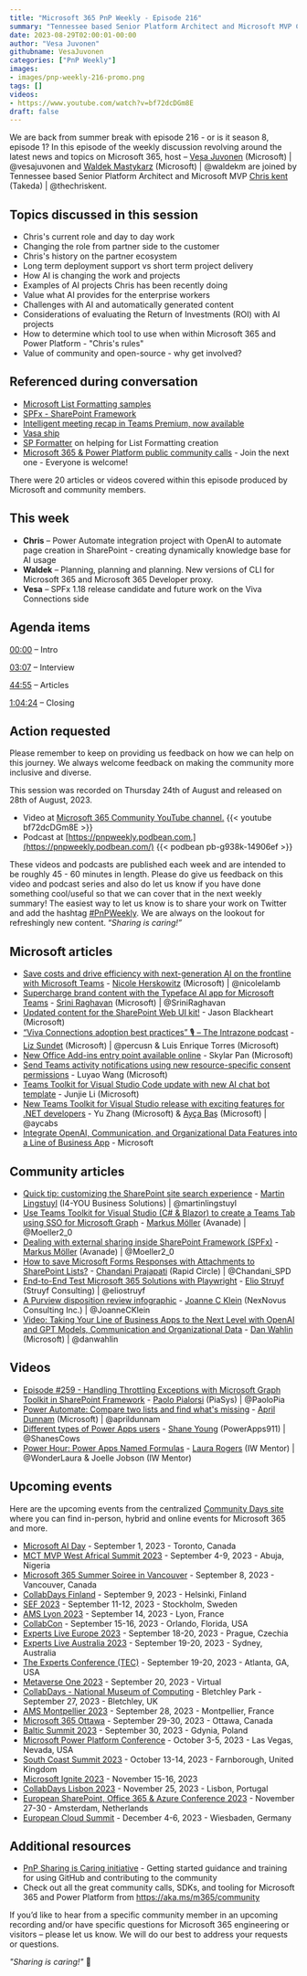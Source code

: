 ```yaml
---
title: "Microsoft 365 PnP Weekly - Episode 216"
summary: "Tennessee based Senior Platform Architect and Microsoft MVP Chris Kent (Avanade) joins Microsoft’s Vesa Juvonen and Waldek Mastykarz in a discussion on, plus 20 articles/videos."
date: 2023-08-29T02:00:01-00:00
author: "Vesa Juvonen"
githubname: VesaJuvonen
categories: ["PnP Weekly"]
images:
- images/pnp-weekly-216-promo.png
tags: []
videos:
- https://www.youtube.com/watch?v=bf72dcDGm8E
draft: false
---
```


We are back from summer break with episode 216 - or is it season 8, episode 1? In this episode of the weekly discussion revolving around the latest news and topics on Microsoft 365, host – [Vesa Juvonen](https://twitter.com/vesajuvonen) (Microsoft) | @vesajuvonen and [Waldek Mastykarz](https://twitter.com/waldekm) (Microsoft) | @waldekm are joined by Tennessee based Senior Platform Architect and Microsoft MVP [Chris kent](https://twitter.com/thechriskent) (Takeda) | @thechriskent.

## Topics discussed in this session

* Chris's current role and day to day work
* Changing the role from partner side to the customer
* Chris's history on the partner ecosystem
* Long term deployment support vs short term project delivery
* How AI is changing the work and projects
* Examples of AI projects Chris has been recently doing
* Value what AI provides for the enterprise workers
* Challenges with AI and automatically generated content
* Considerations of evaluating the Return of Investments (ROI) with AI projects
* How to determine which tool to use when within Microsoft 365 and Power Platform - "Chris's rules"
* Value of community and open-source - why get involved?

## Referenced during conversation

* [Microsoft List Formatting samples](https://pnp.github.io/List-Formatting/)
* [SPFx - SharePoint Framework](https://aka.ms/spfx)
* [Intelligent meeting recap in Teams Premium, now available](https://techcommunity.microsoft.com/t5/microsoft-teams-blog/intelligent-meeting-recap-in-teams-premium-now-available/ba-p/3832541)
* [Vasa ship](https://en.wikipedia.org/wiki/Vasa_(ship))
* [SP Formatter](https://microsoftedge.microsoft.com/addons/detail/sp-formatter/eenbldkdgbfcfachaccldfgiajgjmjhi?hl=en-US) on helping for List Formatting creation
* [Microsoft 365 & Power Platform public community calls](https://aka.ms/community/calls) - Join the next one - Everyone is welcome!

There were 20 articles or videos covered within this episode produced by Microsoft and community members.

## This week

* **Chris** – Power Automate integration project with OpenAI to automate page creation in SharePoint - creating dynamically knowledge base for AI usage
* **Waldek** – Planning, planning and planning. New versions of CLI for Microsoft 365 and Microsoft 365 Developer proxy.
* **Vesa** – SPFx 1.18 release candidate and future work on the Viva Connections side

## Agenda items

[00:00](https://youtu.be/bf72dcDGm8E?t=0) – Intro

[03:07](https://youtu.be/bf72dcDGm8E?t=187) – Interview

[44:55](https://youtu.be/bf72dcDGm8E?t=2695) – Articles

[1:04:24](https://youtu.be/bf72dcDGm8E?t=3864) – Closing

## Action requested

Please remember to keep on providing us feedback on how we can help on this journey. We always welcome feedback on making the community more inclusive and diverse.

This session was recorded on Thursday 24th of August and released on 28th of August, 2023.

*   Video at [Microsoft 365 Community YouTube channel.](https://aka.ms/m365pnp-videos)
    {{< youtube bf72dcDGm8E >}}
*   Podcast at [https://pnpweekly.podbean.com.](https://pnpweekly.podbean.com/)
    {{< podbean pb-g938k-14906ef >}}

These videos and podcasts are published each week and are intended to be roughly 45 - 60 minutes in length.  Please do give us feedback on this video and podcast series and also do let us know if you have done something cool/useful so that we can cover that in the next weekly summary! The easiest way to let us know is to share your work on Twitter and add the hashtag [#PnPWeekly](https://twitter.com/search?q=%23pnpweekly). We are always on the lookout for refreshingly new content. “_Sharing is caring!”_

## Microsoft articles

* [Save costs and drive efficiency with next-generation AI on the frontline with Microsoft Teams](https://www.microsoft.com/en-us/microsoft-365/blog/2023/08/09/save-costs-and-drive-efficiency-with-next-generation-ai-on-the-frontline-with-microsoft-teams/) - [Nicole Herskowitz](https://twitter.com/nicolelamb) (Microsoft) | @nicolelamb
* [Supercharge brand content with the Typeface AI app for Microsoft Teams](https://techcommunity.microsoft.com/t5/microsoft-teams-blog/supercharge-brand-content-with-the-typeface-ai-app-for-microsoft/ba-p/3907848) - [Srini Raghavan](https://twitter.com/SriniRaghavan) (Microsoft) | @SriniRaghavan
* [Updated content for the SharePoint Web UI kit!](https://techcommunity.microsoft.com/t5/microsoft-sharepoint-blog/updated-content-for-the-sharepoint-web-ui-kit/ba-p/3905250) - Jason Blackheart (Microsoft)
* [“Viva Connections adoption best practices” 🎙 – The Intrazone podcast]() -  [Liz Sundet](https://twitter.com/percusn) (Microsoft) | @percusn & Luis Enrique Torres (Microsoft)
* [New Office Add-ins entry point available online](https://devblogs.microsoft.com/microsoft365dev/new-office-add-ins-entry-point-available-online/) - Skylar Pan (Microsoft)
* [Send Teams activity notifications using new resource-specific consent permissions](https://devblogs.microsoft.com/microsoft365dev/send-microsoft-teams-activity-feed-notifications-using-resource-specific-content-permissions/) - Luyao Wang (Microsoft)
* [Teams Toolkit for Visual Studio Code update with new AI chat bot template](https://devblogs.microsoft.com/microsoft365dev/teams-toolkit-for-visual-studio-code-update-with-new-ai-chat-bot-template/) - Junjie Li (Microsoft)
* [New Teams Toolkit for Visual Studio release with exciting features for .NET developers](https://devblogs.microsoft.com/microsoft365dev/new-teams-toolkit-for-visual-studio-release-with-exciting-features-for-net-developers/) - Yu Zhang (Microsoft) & [Ayça Baş](https://twitter.com/aycabs) (Microsoft) | @aycabs
* [Integrate OpenAI, Communication, and Organizational Data Features into a Line of Business App](https://learn.microsoft.com/microsoft-cloud/dev/tutorials/openai-acs-msgraph?WT.mc_id=m365-94501-dwahlin) - Microsoft

## Community articles

* [Quick tip: customizing the SharePoint site search experience](https://www.blimped.nl/quick-tip-customizing-the-sharepoint-site-search-experience/) - [Martin Lingstuyl](https://twitter.com/martinlingstuyl) (I4-YOU Business Solutions) | @martinlingstuyl
* [Use Teams Toolkit for Visual Studio (C# & Blazor) to create a Teams Tab using SSO for Microsoft Graph](https://mmsharepoint.wordpress.com/2023/08/15/use-teams-toolkit-for-visual-studio-c-blazor-to-create-a-teams-tab-using-sso-for-microsoft-graph/) - [Markus Möller](https://twitter.com/Moeller2_0) (Avanade) | @Moeller2_0
* [Dealing with external sharing inside SharePoint Framework (SPFx)](https://mmsharepoint.wordpress.com/2023/08/07/dealing-with-external-sharing-inside-sharepoint-framework-spfx/) - [Markus Möller](https://twitter.com/Moeller2_0) (Avanade) | @Moeller2_0
* [How to save Microsoft Forms Responses with Attachments to SharePoint Lists?](https://www.c-sharpcorner.com/article/how-to-save-microsoft-forms-responses-with-attachments-to-sharepoint-lists2/) - [Chandani Prajapati](https://twitter.com/Chandani_SPD) (Rapid Circle) | @Chandani_SPD
* [End-to-End Test Microsoft 365 Solutions with Playwright](https://www.eliostruyf.com/test-microsoft-365-solutions-playwright/) - [Elio Struyf](https://twitter.com/eliostruyf) (Struyf Consulting) | @eliostruyf
* [A Purview disposition review infographic](https://joannecklein.com/2023/08/10/a-purview-disposition-review-infographic/) - [Joanne C Klein](https://twitter.com/JoanneCKlein) (NexNovus Consulting Inc.) | @JoanneCKlein
* [Video: Taking Your Line of Business Apps to the Next Level with OpenAI and GPT Models, Communication and Organizational Data](https://blog.codewithdan.com/video-taking-your-line-of-business-apps-to-the-next-level-openai-and-gpt-models-communication-and-organizational-data/?utm_source=rss&utm_medium=rss&utm_campaign=video-taking-your-line-of-business-apps-to-the-next-level-openai-and-gpt-models-communication-and-organizational-data) - [Dan Wahlin](https://twitter.com/danwahlin) (Microsoft) | @danwahlin

## Videos

* [Episode #259 - Handling Throttling Exceptions with Microsoft Graph Toolkit in SharePoint Framework](https://www.youtube.com/watch?v=P32ovV6xkjk) - [Paolo Pialorsi](https://twitter.com/PaoloPia) (PiaSys) | @PaoloPia
* [Power Automate: Compare two lists and find what's missing](https://www.youtube.com/watch?v=G0GEdtn83pU) - [April Dunnam](https://twitter.com/aprildunnam) (Microsoft) | @aprildunnam
* [Different types of Power Apps users](https://www.youtube.com/watch?v=845-xtT8y_0) - [Shane Young](https://twitter.com/ShanesCows) (PowerApps911) | @ShanesCows
* [Power Hour: Power Apps Named Formulas](https://www.youtube.com/watch?v=qlaJrag6pm0) - [Laura Rogers](https://twitter.com/WonderLaura) (IW Mentor) | @WonderLaura & Joelle Jobson (IW Mentor)

## Upcoming events

Here are the upcoming events from the centralized [Community Days site](https://communitydays.org/events?when=upcoming) where you can find in-person, hybrid and online events for Microsoft 365 and more.

* [Microsoft AI Day](https://www.communitydays.org/event/2023-09-01/microsoft-ai-day) - September 1, 2023 - Toronto, Canada
* [MCT MVP West Africal Summit 2023](https://www.communitydays.org/event/2023-09-04/mct-mvp-west-africa-summit-2023) - September 4-9, 2023 - Abuja, Nigeria
* [Microsoft 365 Summer Soiree in Vancouver](https://www.communitydays.org/event/2023-09-07/microsoft-365-summer-soiree-in-vancourver) - September 8, 2023 - Vancouver, Canada
* [CollabDays Finland](https://www.collabdays.org/2023-finland/) - September 9, 2023 - Helsinki, Finland
* [SEF 2023](https://www.communitydays.org/event/2023-09-11/sef-2023) - September 11-12, 2023 - Stockholm, Sweden
* [AMS Lyon 2023](https://www.communitydays.org/event/2023-09-14/ams-lyon-2023) - September 14, 2023 - Lyon, France
* [CollabCon](https://www.communitydays.org/event/2023-09-15/collabcon) - September 15-16, 2023 - Orlando, Florida, USA
* [Experts Live Europe 2023](https://www.communitydays.org/event/2023-09-18/experts-live-europe-2023) - September 18-20, 2023 - Prague, Czechia
* [Experts Live Australia 2023](https://www.communitydays.org/event/2023-09-19/expertlive-australia-2023) - September 19-20, 2023 - Sydney, Australia
* [The Experts Conference (TEC)](https://www.communitydays.org/event/2023-09-19/the-experts-conference-2023) - September 19-20, 2023 - Atlanta, GA, USA
* [Metaverse One 2023](https://www.communitydays.org/event/2023-09-20/metaverse-one-2023) - September 20, 2023 - Virtual
* [CollabDays - National Museum of Computing](https://www.communitydays.org/event/2023-09-27/collabdays-national-museum-of-computing-bletchley-park) - Bletchley Park - September 27, 2023 - Bletchley, UK
* [AMS Montpellier 2023](https://www.communitydays.org/event/2023-09-28/ams-montpellier-2023) - September 28, 2023 - Montpellier, France
* [Microsoft 365 Ottawa](https://www.communitydays.org/event/2023-09-29/microsoft-365-ottawa) - September 29-30, 2023 - Ottawa, Canada
* [Baltic Summit 2023](https://www.communitydays.org/event/2023-09-30/baltic-summit-2023) - September 30, 2023 - Gdynia, Poland
* [Microsoft Power Platform Conference](https://powerplatformconf.com/) - October 3-5, 2023 - Las Vegas, Nevada, USA
* [South Coast Summit 2023](https://www.southcoastsummit.com/) - October 13-14, 2023 - Farnborough, United Kingdom
* [Microsoft Ignite 2023](https://ignite.microsoft.com/) - November 15-16, 2023
* [CollabDays Lisbon 2023](https://www.collabdays.org/2023-lisbon/) - November 25, 2023 - Lisbon, Portugal
* [European SharePoint, Office 365 & Azure Conference 2023](https://www.sharepointeurope.com/) - November 27-30 - Amsterdam, Netherlands
* [European Cloud Summit](https://www.cloudsummit.eu/) - December 4-6, 2023 - Wiesbaden, Germany

## Additional resources

* [PnP Sharing is Caring initiative](https://aka.ms/sharing-is-caring) - Getting started guidance and training for using GitHub and contributing to the community
* Check out all the great community calls, SDKs, and tooling for Microsoft 365 and Power Platform from <https://aka.ms/m365/community>

If you’d like to hear from a specific community member in an upcoming recording and/or have specific questions for Microsoft 365 engineering or visitors – please let us know. We will do our best to address your requests or questions.

_"Sharing is caring!"_ 🧡
